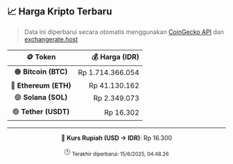 

<!-- HARGA_KRIPTO -->
## 📈 Harga Kripto Terbaru

> Data ini diperbarui secara otomatis menggunakan [CoinGecko API](https://www.coingecko.com/) dan [exchangerate.host](https://exchangerate.host/)

<div align="center">

| 🪙 Token | 💰 Harga (IDR) |
|:------:|---------------:|
| 🟠 **Bitcoin (BTC)**   | Rp 1.714.366.054 |
| 🔵 **Ethereum (ETH)**  | Rp 41.130.162 |
| 🟣 **Solana (SOL)**    | Rp 2.349.073 |
| 🟢 **Tether (USDT)**   | Rp 16.302 |

---

💱 **Kurs Rupiah (USD → IDR)**: Rp 16.300

🕒 <sub>Terakhir diperbarui: 15/6/2025, 04.48.26</sub>

</div>
<!-- /HARGA_KRIPTO -->